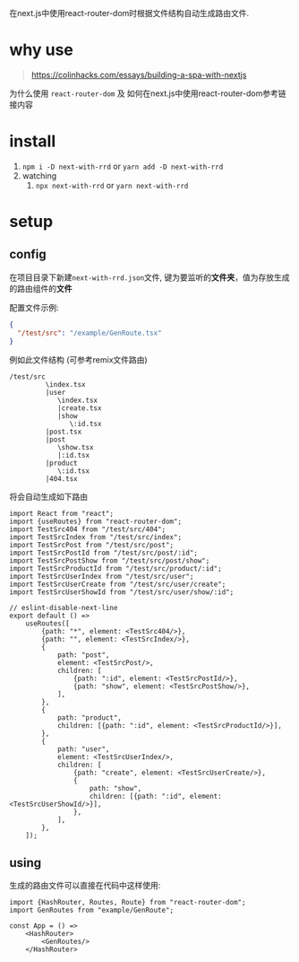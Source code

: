 在next.js中使用react-router-dom时根据文件结构自动生成路由文件.

# why use

> https://colinhacks.com/essays/building-a-spa-with-nextjs

为什么使用 `react-router-dom` 及 如何在next.js中使用react-router-dom参考链接内容

# install

1. `npm i -D next-with-rrd` or `yarn add -D next-with-rrd`
2. watching
    1. `npx next-with-rrd` or `yarn next-with-rrd`

# setup

## config

在项目目录下新建`next-with-rrd.json`文件, 键为要监听的**文件夹**，值为存放生成的路由组件的**文件**

配置文件示例:

```json
{
  "/test/src": "/example/GenRoute.tsx"
}
```

例如此文件结构 (可参考remix文件路由)

```
/test/src
         \index.tsx
         |user
            \index.tsx
            |create.tsx
            |show
               \:id.tsx
         |post.tsx
         |post
            \show.tsx
            |:id.tsx
         |product
            \:id.tsx
         |404.tsx
```

将会自动生成如下路由

```tsx
import React from "react";
import {useRoutes} from "react-router-dom";
import TestSrc404 from "/test/src/404";
import TestSrcIndex from "/test/src/index";
import TestSrcPost from "/test/src/post";
import TestSrcPostId from "/test/src/post/:id";
import TestSrcPostShow from "/test/src/post/show";
import TestSrcProductId from "/test/src/product/:id";
import TestSrcUserIndex from "/test/src/user";
import TestSrcUserCreate from "/test/src/user/create";
import TestSrcUserShowId from "/test/src/user/show/:id";

// eslint-disable-next-line
export default () =>
    useRoutes([
        {path: "*", element: <TestSrc404/>},
        {path: "", element: <TestSrcIndex/>},
        {
            path: "post",
            element: <TestSrcPost/>,
            children: [
                {path: ":id", element: <TestSrcPostId/>},
                {path: "show", element: <TestSrcPostShow/>},
            ],
        },
        {
            path: "product",
            children: [{path: ":id", element: <TestSrcProductId/>}],
        },
        {
            path: "user",
            element: <TestSrcUserIndex/>,
            children: [
                {path: "create", element: <TestSrcUserCreate/>},
                {
                    path: "show",
                    children: [{path: ":id", element: <TestSrcUserShowId/>}],
                },
            ],
        },
    ]);

```

## using

生成的路由文件可以直接在代码中这样使用:

```tsx
import {HashRouter, Routes, Route} from "react-router-dom";
import GenRoutes from "example/GenRoute";

const App = () =>
    <HashRouter>
        <GenRoutes/>
    </HashRouter>
```
